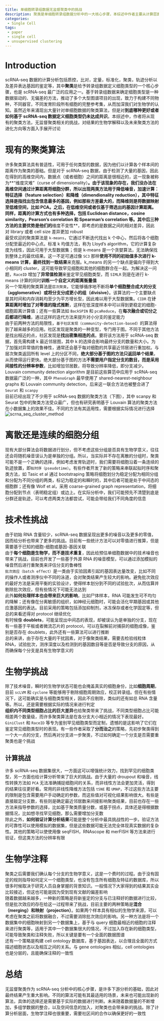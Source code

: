 ```yaml
---
title: 单细胞转录组数据无监督聚类中的挑战
description: 聚类是单细胞转录组数据分析中的一大核心步骤，本综述中作者主要从计算层面对无监督式聚类的相关挑战进行介绍
categories:
 - Single Cell
tags:
 - paper
 - single cell
 - unsupervised clustering
---
```


# Introduction
scRNA-seq 数据的计算分析包括质控，比对，定量，标准化，聚类，轨迹分析以及差异表达基因的鉴定等，其中**聚类**是给予转录组数据定义细胞类型的一个核心步骤，也是 scRNA-seq 最广泛的应用之一。基于转录组数据来确定细胞类型是一种数据驱动的、无偏差的方法，推动了多个大型图谱项目的出现，致力于构建不同物种，不同器官，不同发育阶段所有细胞的完整参考集，从而加深我们对生物学的认知。虽然近年来涌现出大量针对单细胞数据的聚类算法，但是对**到底哪种更好或者如何基于 scRNA-seq 数据定义细胞类型仍未达成共识**。本综述中，作者将从现有的聚类方法，无监督聚类相关的挑战，对结果的生物学解释以及未来聚类方法的进化方向等方面入手展开讨论  
  
# 现有的聚类算法
许多聚类算法具有普适性，可用于任何类型的数据，因为他们以计算各个样本间的距离作为聚类的基础。但是对于 scRNA-seq 数据，由于检测了大量的基因，因此在得到的高维空间内，数据点（或者细胞）之间的距离是很相近的，这一现象被称为**“维度灾难”（curse of dimensionality）**。由于该现象的存在，我们没办法在高维空间通过计算距离将细胞分群，所以出现两类方法用于降低噪音，加速计算：**特征选择（feature selection）**和**降维（dimendionality reduction）**，其中特征选择是指找出包含信息最多的基因，例如那些方差最大的，而降维则是将数据映射至低维空间，比如 PCA。之后，在低维空间或者仅基于筛选出的基因计算距离。同样，距离的计算方式也有多种选择，包括 Euclidean distance，cosine similarity，Pearson’s correlation 和 Spearman’s correlation 等。其中后三种方法的主要优势是他们的**维度不变性**，即考虑的是数据之间的相对差异，因此对 library 或者 cell size 差异更加 robust  
最受欢迎的聚类算法是 `k-means`，它通过不断迭代找出 k 个中心，然后将各个细胞分配至最近的中心点。标准 k 均值方法，称为 Lloyd’s algorithm，它的计算复杂度为线性，因此可用于大型数据集；但是 k-means 是一个贪婪算法，无法确保找到整体上的最优结果。这一不足可通过像 `SC3` 那样**使用不同的初始值多次进行 k-means 计算，最终找到一致结果**来克服。k_means 的另一个缺点是偏向于得到大小相同的 cluster，这可能导致罕见细胞和其他的细胞群合在一起。为解决这一问题，`RaceID` 增加了**异常值检测**来鉴定罕见细胞类型，而 `SIMLR` 则是在进行 k-means 计算的同时**训练一个自定义的距离衡量值**  
另一个常用的聚类算法是`层次聚类`，它能够循序地不断将**单个细胞整合成大的分支（agglomerative）**或**将分支分成更小的组（divisive）**。该算法的一个主要缺点是其时间和内存消耗均至少为平方增长型，因此难以用于大型数据集。`CIDR` 在**计算距离时增加了对零值的隐式推断**，这样在低深度样本中可以得到更稳定的细胞-细胞距离计算值；还有一些算法如 `BackSPIN` 和 `pcaReduce`，在**每次融合或切分之后都进行降维**，通过这样的迭代方法来提升对小分支的鉴定能力  
由于前两种方法的局限性，`基于社区发现（community-detection-based）`的算法得到了越来越多的应用。社区发现是聚类的一种变型，专门用于图。不同于其他方法是找出相近的点，社区发现是**找出密集相连的点**。要将该方法用于 scRNA-seq 数据，首先需构建 k 最近邻居图，其中 k 的选择会影响最终分支的数量和大小。为了加强对异常值的鲁棒性，通常还会基于每对细胞的共享最近邻居进行重加权。与层次聚类返回所有 level 上的分区不同，**绝大部分基于图的方法只返回单个结果**，从而使得运行更快。绝大部分基于图的方法**不需要用户指定分支的数目，而是采用间接性的分辨率参数**，比如增加邻居数，将导致分辨率降低，即分支减少。Louvain community detection algorithm 是目前这些算范中应用于 scRNA-seq 数据最广泛的一种，其中 `PhenoGraph` 最早使用了 shared-nearest-neighbour graphs 和 Louvain community detection，后来这一联合方法也被整合进了 `Seurat` 和 `scanpy`  
目前已经出现了不少用于 scRNA-seq 数据的聚类方法（下图），其中 scanpy 和 Seurat 包中的聚类方法受众最广，但也有研究表明基于 Louvain 算法的聚类方法在小数据集上的效果不佳。不同的方法有其适用性，需要根据实际情况进行选择  
![scrna_seq_cluster_method](2019-07-17-unsupervised-clustering-single-cell/scrna_seq_cluster_method.png)  
  
# 离散还是连续的细胞分组
现有大部分算法会将数据进行划分，但不考虑这些分组是否具有生物学意义，往往还会将随机噪音误认为是单独的分组。所以，当实际并不存在离散的分组时，聚类可能不是一个正确的选择，例如考虑发育轨迹时，我们需要将细胞沿着一条连续的轨迹放置，即`拟时序（pseudotime）`。有些作者开发了新的策略来串联起拟时序和聚类方法，如 Tasic et al 通过 bootstraping 策略将细胞划分为稳定分配为相同分组和分配为不同分组的两类，标记为稳定的和瞬时的，其中后者可能是处于中间态的细胞群；还有像 Wolf et al，采用 coarse-grained graph representation，将细胞分配到节点（表明稳定组）或边上。在实际分析中，我们可能预先不清楚到底是分群还是轨迹，可以考虑两类方法都尝试，可能会带给我们不同角度的信息  
  
# 技术性挑战
由于初始 RNA 含量较少，scRNA-seq 数据呈现出更多的噪音以及更多的零值，因而给分析也带来了更多的挑战。目前有一些统计方法可以对零值进行推算，但是需要基于已知的细胞-细胞或基因-基因关联  
由于**每个细胞是生物学，而不是技术重复**，因此给预估单细胞数据中的技术噪音也带来了挑战，目前也开发了一些基于外源 RNA 的噪音模型，可以通过添加模拟的噪音然后进行重聚类来评估分支的鲁棒性  
`批次效应（batch effect）`是一类由于实验因素引起的基因表达量改变，比如不同的操作人或者测序仪中不同的泳道，会对聚类结果产生较大的影响。避免批次效应的最好方法是采用平衡的实验设计，使得样本划分到不同的试验批次，从而估算并剔除批次效应，但有些情况下可能无法达到  
此外**如何处理样本也会带来巨大的影响**，比如尸体样本，RNA 可能发生可不均匀的降解；还有像在分离敏感的组织，如神经元细胞时，可能会活化早期基因或其他应激基因的表达。目前采用的策略包括添加抑制剂，冰冻保存或者化学固定等，但总的来看还得对 protocol 继续优化  
有时候像 **doublets**，可能呈现出中间态的表现，却被误认为是单独的分支，现在有一些基于平板或者微流芯片的 protocol，可以在裂解前对捕获的细胞成像，鉴别是否存在 doublets，此外还有一些算法可以进行推断  
总的来讲，由于存在大量的干扰因素，对于像聚类结果，需要去检验线粒体 RNA，试验批次，测序深度以及检测到的基因数目等是否是导致分支的原因，从而确保每个分支是具有生物学意义的  
  
# 生物学挑战
除了技术噪音，瞬时的生物学状态可能也会掩盖真实的细胞身份，比如**细胞周期**，目前 `scLVM` 和 `cyclone` 等能够用于剔除细胞周期效应，校正转录组。但在有些情况下，这可能确实是与细胞类型相关，因此不应剔除，类似的还有如总 RNA 含量等。所以，还是需要根据实际的情况来进行判定  
**组织内不同类型细胞占比的巨大差异**也给聚类带来了挑战，不同类型细胞占比可能相差两个数量级，而许多聚类算法是在各分支大小相近的情况下表现最好。 `GiniClust` 和 `RaceID` 等专为鉴别罕见细胞类型而定制，遗憾的是这影响了它们在鉴定常见细胞类型时的表现。有一些作者采取了**分而治之**的策略，先初步聚类得到一个大一点的分支，然后再对分支进一步聚类，不过如何确定一个分支是否需要重聚类也是个挑战  
  
## 计算挑战
许多 scRNA-seq 数据集很大，一方面这可以增强统计效力，找到罕见的细胞类型，另一方面也给计算分析带来了巨大的挑战。由于大量的 droupout 和噪音，线性转换方法如 `PCA` 无法准确捕捉细胞间的关系，而非线性方法会更加灵活，得到的结果往往更好看。常用的非线性降维方法包括 `tSNE` 和 `UMAP`，不过这些方法主要的限制是包含需要用户手动确定的参数，而这些值对可视化结果影响很大。有些是直接敲定分支数，有些则是确定最近邻居数来间接影响聚类结果，目前也存在一些方法来指导参数的选择，比如基于聚类质量分数，或基于拐点，具体还是得根据数据情况，比如想寻找罕见细胞，那么需要增加分支数  
除此之外，**如何验证计算分析结果**可能是整个分析中最具挑战性的一步。验证方法的可靠性可以使用模拟的数据集，但是这些数据可能无法完全体现真实数据的复杂性。其他的策略可以使使用像 seqFISH，RNAscope 和 merFISH 等方法来进行验证，但这类方法的分辨率有限  
  
# 生物学注释
聚类之后需要我们确认每个分支的生物学意义，这是一个费时的过程。由于没有固定的规则指导如何定义一个细胞类型，也没有包含所有细胞及特征的数据库，所以很多时候取决于研究人员自身掌握的背景知识。一般情况下大家得到的结果其实会比较接近，但这也可能是因为受到现有文献的偏差影响  
随着数据越来越多，一种新的策略是将新鉴定的分支与已注释好的数据进行比较，但是批次效应的存在给这一过程带来了挑战，目前主要的两种策略是**混合（merging）**和**映射（projection）**。如果两个样本具有相似的生物学来源，可以考虑在聚类之前将数据融合，不过需要消除批次效应的影响。另一种方法是将一个数据集中的细胞映射到另一个数据集上，基于与 query 细胞最相近的细胞的注释来进行聚类等，适用于其中一个数据集很大的情况，不过加入存在新的细胞类型，可能导致聚类和注释失败，所以关键是要有一个全面的数据图谱  
还有一个策略是构建 cell ontology 数据库，基于基因表达，以合理且全面的方式描述细胞状态以及相互之间的关系。与 gene ontologies 相似，cell ontologies 也是分层的，且能确保注释的一致性  
  
# 总结
无监督聚类作为 scRNA-seq 分析中的核心步骤，是许多下游分析的基础，因此对最终结果产生重大影响。不同的算法可能有其最适用的场景，未来也可能出现新的算法，具体的选择还是需要基于实际的数据进行判断。未来随着数据量的不断增加，多组学数据的整合，以及空间信息的加入，对聚类也会带来新的挑战。除了计算分析层面，生物学注释也很重要，需要社区间的合作以确保更好的一致性

